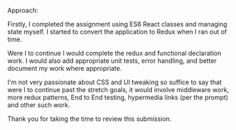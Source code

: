 Approach:

Firstly, I completed the assignment using ES6 React classes and managing
state myself. I started to convert the application to Redux when I ran out
of time. 

Were I to continue I would complete the redux and functional declaration
work. I would also add appropriate unit tests, error handling, and better
document my work where appropriate. 

I'm not very passionate about CSS and UI tweaking so suffice to  say that
were I to continue past the stretch goals, it would involve middleware work, 
more redux patterns, End to End testing, hypermedia links (per the prompt) 
and other such work. 

Thank you for taking the time to review this submission. 